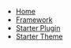 * [Home](/)
* [Framework](/framework/overview)
* [Starter Plugin](/starter/plugin/overview)
* [Starter Theme](/starter/theme/overview)

